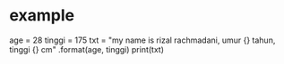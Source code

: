 # example
age = 28
tinggi = 175
txt = "my name is rizal rachmadani, umur {} tahun, tinggi {} cm" .format(age, tinggi)
print(txt)
